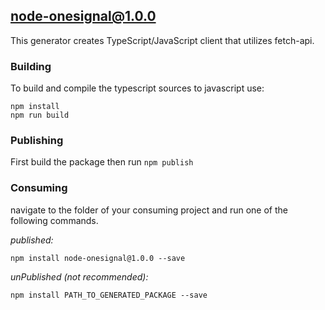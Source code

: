 ## node-onesignal@1.0.0

This generator creates TypeScript/JavaScript client that utilizes fetch-api.

### Building

To build and compile the typescript sources to javascript use:
```
npm install
npm run build
```

### Publishing

First build the package then run ```npm publish```

### Consuming

navigate to the folder of your consuming project and run one of the following commands.

_published:_

```
npm install node-onesignal@1.0.0 --save
```

_unPublished (not recommended):_

```
npm install PATH_TO_GENERATED_PACKAGE --save
